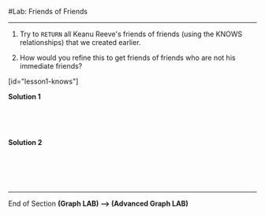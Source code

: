 #Lab: Friends of Friends

** **
1. Try to `RETURN` all Keanu Reeve's friends of friends (using the KNOWS relationships) that we created earlier.

2. How would you refine this to get friends of friends who are not his immediate friends?


[id="lesson1-knows"]

**Solution 1**

<pre style="color:transparent">
    MATCH (keanu:Person)-[:KNOWS*2]->(fof)
    WHERE keanu.name = "Keanu Reeves"
    RETURN DISTINCT fof.name;
</pre>

**Solution 2**

<pre style="color:transparent">
    MATCH (keanu:Person)-[:KNOWS*2]->(fof)
    WHERE keanu.name = "Keanu Reeves"
    AND NOT((keanu)-[:KNOWS]-(fof))
    RETURN DISTINCT fof.name;
</pre>
** **
End of Section
**(Graph LAB) --> (Advanced Graph LAB)**